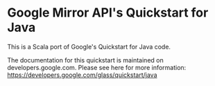 Google Mirror API's Quickstart for Java
========================

This is a Scala port of Google's Quickstart for Java code.

The documentation for this quickstart is maintained on developers.google.com.
Please see here for more information:
https://developers.google.com/glass/quickstart/java
